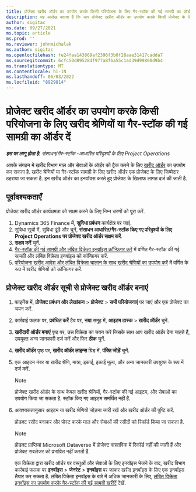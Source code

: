 ```yaml
---
title: प्रोजेक्ट खरीद ऑर्डर का उपयोग करके किसी परियोजना के लिए गैर-स्टॉक की गई सामग्री का ऑर्डर दें
description: यह आलेख बताता है कि आप प्रोजेक्ट खरीद ऑर्डर का उपयोग करके किसी प्रोजेक्ट के लिए गैर-स्टॉक की गई सामग्री को कैसे ऑर्डर कर सकते हैं.
author: sigitac
ms.date: 09/27/2021
ms.topic: article
ms.prod: ''
ms.reviewer: johnmichalak
ms.author: sigitac
ms.openlocfilehash: fe24faa143869af2396f3b0f28aae31417cadda7
ms.sourcegitcommit: 6cfc50d89528df977a8f6a55c1ad39d99800d9b4
ms.translationtype: MT
ms.contentlocale: hi-IN
ms.lasthandoff: 06/03/2022
ms.locfileid: "8929814"
---
```

# <a name="order-procurement-categories-or-non-stocked-materials-for-a-project-using-project-purchase-orders"></a>प्रोजेक्ट खरीद ऑर्डर का उपयोग करके किसी परियोजना के लिए खरीद श्रेणियों या गैर-स्टॉक की गई सामग्री का ऑर्डर दें

_**इस पर लागू होता है:** संसाधन/गैर-स्टॉक -आधारित परिदृश्यों के लिए Project Operations_

आपके संगठन में खरीद विभाग माल और सेवाओं के ऑर्डर को ट्रैक करने के लिए [खरीद ऑर्डर](/dynamics365/supply-chain/procurement/purchase-order-overview) का उपयोग कर सकता है. खरीद श्रेणियों या गैर-स्टॉक सामग्री के लिए खरीद ऑर्डर एक प्रोजेक्ट के लिए जिम्मेदार ठहराया जा सकता है. इन खरीद ऑर्डर का इनवॉयस करते हुए प्रोजेक्ट के खिलाफ लागत दर्ज की जाती है.

## <a name="prerequisites"></a>पूर्वावश्यकताएँ
प्रोजेक्ट खरीद ऑर्डर कार्यक्षमता को सक्षम करने के लिए निम्न चरणों को पूरा करें.

1. Dynamics 365 Finance में, **सुविधा प्रबंधन** कार्यक्षेत्र पर जाएं.
2. सुविधा सूची में, सुविधा ढूंढें और चुनें, **संसाधन आधारित/गैर-स्टॉक किए गए परिदृश्यों के लिए Project Operations पर प्रोजेक्ट खरीद ऑर्डर सक्षम करें**.
3. **सक्षम करें** चुनें.
4. [गैर-स्टॉक की गई सामग्री और लंबित विक्रेता इनवॉइस कॉन्फ़िगर करें](configure-materials-nonstocked.md) में वर्णित गैर-स्टॉक की गई सामग्री और लंबित विक्रेता इनवॉइस को कॉन्फ़िगर करें.
5. [परियोजना खरीद आदेश और लंबित विक्रेता चालान के साथ खरीद श्रेणियों का उपयोग करें](configure-procurement-categories.md) में वर्णित के रूप में खरीद श्रेणियों को कॉन्फ़िगर करें.

## <a name="create-a-project-purchase-order-from-the-project-purchase-order-list"></a>प्रोजेक्ट खरीद ऑर्डर सूची से प्रोजेक्ट खरीद ऑर्डर बनाएं

1. फाइनेंस में, **प्रोजेक्ट प्रबंधन और लेखांकन** > **प्रोजेक्ट** > **सभी परियोजनाएं** पर जाएं और एक प्रोजेक्ट का चयन करें.
2. कार्रवाई फलक पर, **प्रबंधित करें** टैब पर, **नया** समूह में, **आइटम टास्क** > **खरीद ऑर्डर** चुनें.
3. **खरीदारी ऑर्डर बनाएं** पृष्ठ पर, उस विक्रेता का चयन करें जिसके साथ आप खरीद ऑर्डर देना चाहते हैं, उपयुक्त अन्य जानकारी दर्ज करें और फिर **ठीक** चुनें.
4. **खरीद ऑर्डर** पृष्ठ पर, **खरीद ऑर्डर लाइन्स** ग्रिड में, **पंक्ति जोड़ें** चुनें.
5. एक आइटम नंबर या खरीद श्रेणि, मात्रा, इकाई, इकाई मूल्य, और अन्य जानकारी उपयुक्त के रूप में दर्ज करें.

    > [!NOTE]
    > प्रोजेक्ट खरीद ऑर्डर के साथ केवल खरीद श्रेणियों, गैर-स्टॉक की गई आइटम, और सेवाओं का उपयोग किया जा सकता है. स्टॉक किए गए आइटम समर्थित नहीं हैं.

6. आवश्यकतानुसार आइटम या खरीद श्रेणियों जोड़ना जारी रखें और खरीद ऑर्डर की पुष्टि करें.

    प्रोडक्ट रसीद बनाकर और पोस्ट करके माल और सेवाओं की रसीदों को रिकॉर्ड किया जा सकता है.

    > [!NOTE]
    > प्रोडक्ट प्राप्तियां Microsoft Dataverse में प्रोजेक्ट वास्तविक में रिकॉर्ड नहीं की जाती हैं और प्रोजेक्ट सबलेजर को प्रभावित नहीं करती हैं.

    एक विक्रेता द्वारा खरीद ऑर्डर पर वस्तुओं और सेवाओं के लिए इनवॉइस भेजने के बाद, खरीद विभाग कार्रवाई फलक पर **इनवॉइस** > **जेनरेट** > **इनवॉइस** पर जाकर खरीद इनवॉइस के लिए एक इनवॉइस तैयार कर सकता है. लंबित विक्रेता इनवॉइस के बारे में अधिक जानकारी के लिए, [लंबित विक्रेता इनवॉइस का उपयोग करके गैर-स्टॉक की गई सामग्री खरीदें](pending-vendor-invoices.md) देखें.

